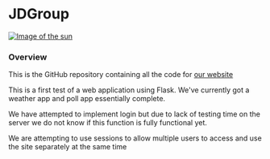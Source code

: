 # JDGroup

<a href = "http://38.29.38.139:25565" style = "cursor:pointer">
    <image alt = "Image of the sun" src = "https://images.unsplash.com/photo-1494548162494-384bba4ab999?ixid=MXwxMjA3fDB8MHxzZWFyY2h8MXx8c3VucmlzZXxlbnwwfHwwfA%3D%3D&ixlib=rb-1.2.1&w=1000&q=80">
</a>

### Overview
This is the GitHub repository containing all the code for [our website](http://38.29.38.139:25565) 



This is a first test of a web application using Flask.
We've currently got a weather app and poll app essentially complete.

We have attempted to implement login but due to lack of testing time on the server we do not know if this function is fully functional yet. 

We are attempting to use sessions to allow multiple users to access and use the site separately at the same time

